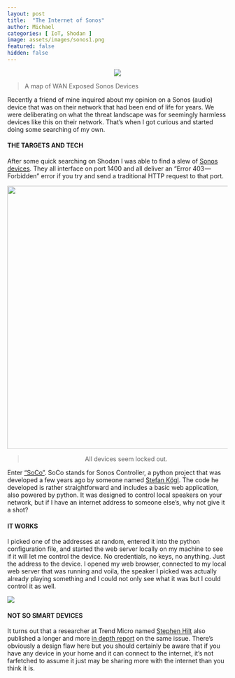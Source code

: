 ```yaml
---
layout: post
title:  "The Internet of Sonos"
author: Michael
categories: [ IoT, Shodan ]
image: assets/images/sonos1.png
featured: false
hidden: false
---
```

<p><center><img src="/assets/images/sonos1.png"></center>
<blockquote>A map of WAN Exposed Sonos Devices</blockquote></p>

Recently a friend of mine inquired about my opinion on a Sonos (audio) device that was on their network that had been end of life for years. We were deliberating on what the threat landscape was for seemingly harmless devices like this on their network. That’s when I got curious and started doing some searching of my own.

#### THE TARGETS AND TECH

After some quick searching on Shodan I was able to find a slew of <a href="https://www.shodan.io/search?query=sonos+product%3A%22Sonos+Play%3A1%22" target="_blank"> Sonos devices</a>. They all interface on port 1400 and all deliver an “Error 403 — Forbidden” error if you try and send a traditional HTTP request to that port.
<center><p><img src="/assets/images/sonos2.png" width="550" height="600">
<blockquote>All devices seem locked out.</blockquote></p></center>

<p>Enter <a href="https://github.com/SoCo/SoCo" target="_blank">“SoCo”</a>. SoCo stands for Sonos Controller, a python project that was developed a few years ago by someone named <a href="https://github.com/stafankoegl" target="_blank">Stefan Kögl</a>. The code he developed is rather straightforward and includes a basic web application, also powered by python. It was designed to control local speakers on your network, but if I have an internet address to someone else’s, why not give it a shot?</p>

#### IT WORKS

I picked one of the addresses at random, entered it into the python configuration file, and started the web server locally on my machine to see if it will let me control the device. No credentials, no keys, no anything. Just the address to the device. I opened my web browser, connected to my local web server that was running and voila, the speaker I picked was actually already playing something and I could not only see what it was but I could control it as well.
<p><img src="/assets/images/sonos3.png"></p>

#### NOT SO SMART DEVICES

It turns out that a researcher at Trend Micro named <a href="https://twitter.com/sjhilt" target="_blank">Stephen Hilt</a> also published a longer and more <a href="https://documents.trendmicro.com/assets/pdf/The-Sound-of-a-Targeted-Attack.pdf" target="_blank">in depth report</a> on the same issue. There’s obviously a design flaw here but you should certainly be aware that if you have any device in your home and it can connect to the internet, it’s not farfetched to assume it just may be sharing more with the internet than you think it is.
